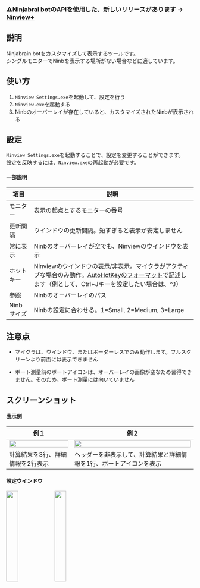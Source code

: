 ### ⚠Ninjabrai botのAPIを使用した、新しいリリースがあります -> [Ninview+](https://github.com/mebuki117/Ninview-Plus)

## 説明
Ninjabrain botをカスタマイズして表示するツールです。  
シングルモニターでNinbを表示する場所がない場合などに適しています。

## 使い方
1. `Ninview Settings.exe`を起動して、設定を行う
2. `Ninview.exe`を起動する
3. Ninbのオーバーレイが存在していると、カスタマイズされたNinbが表示される

## 設定
`Ninview Settings.exe`を起動することで、設定を変更することができます。  
設定を反映するには、`Ninview.exe`の再起動が必要です。

#### 一部説明
| 項目 | 説明 |
----|----|
| モニター | 表示の起点とするモニターの番号 |
| 更新間隔 | ウインドウの更新間隔。短すぎると表示が安定しません |
| 常に表示 | Ninbのオーバーレイが空でも、Ninviewのウインドウを表示 |
| ホットキー | Ninviewのウインドウの表示/非表示。マイクラがアクティブな場合のみ動作。[AutoHotKeyのフォーマット](http://ahkwiki.net/Hotkeys)で記述します（例として、Ctrl+Jキーを設定したい場合は、`^J`） |
| 参照 | Ninbのオーバーレイのパス |
| Ninb サイズ | Ninbの設定に合わせる。1=Small, 2=Medium, 3=Large |

## 注意点
- マイクラは、ウインドウ、またはボーダーレスでのみ動作します。フルスクリーンより前面には表示できません

- ボート測量前のボートアイコンは、オーバーレイの画像が空なため習得できません。そのため、ボート測量には向いていません

## スクリーンショット
#### 表示例
| 例１ | 例２ |
----|---- 
| <img src="https://github.com/user-attachments/assets/19d2e08e-dc31-4568-8aba-e161c054982c" width="100%" /> | <img src="https://github.com/user-attachments/assets/230b204b-4d9f-4984-bf88-b82a3bd3e205" width="100%" />  |
| 計算結果を3行、詳細情報を2行表示 | ヘッダーを非表示して、計算結果と詳細情報を1行、ボートアイコンを表示 |

#### 設定ウインドウ
<img src="https://github.com/user-attachments/assets/64d36051-06de-4ab2-b2f8-8ce0541dd486" width="25%" />
<img src="https://github.com/user-attachments/assets/98c1b799-4a77-4735-a766-e27e5de8b172" width="25%" />
